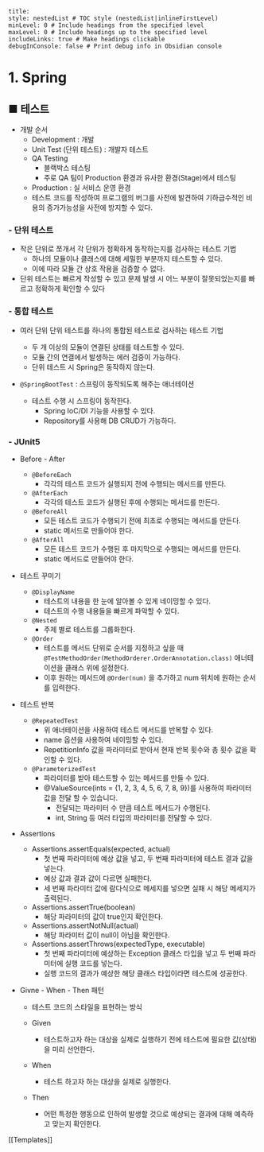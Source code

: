 ```table-of-contents
title: 
style: nestedList # TOC style (nestedList|inlineFirstLevel)
minLevel: 0 # Include headings from the specified level
maxLevel: 0 # Include headings up to the specified level
includeLinks: true # Make headings clickable
debugInConsole: false # Print debug info in Obsidian console
```

# 1. Spring
## ■ 테스트
- 개발 순서
	- Development : 개발
	- Unit Test (단위 테스트) : 개발자 테스트
	- QA Testing
		- 블랙박스 테스팅
		- 주로 QA 팀이 Production 환경과 유사한 환경(Stage)에서 테스팅
	- Production : 실 서비스 운영 환경
	- 테스트 코드를 작성하여 프로그램의 버그를 사전에 발견하여 기하급수적인 비용의 증가가능성을 사전에 방지할 수 있다.

### - 단위 테스트
- 작은 단위로 쪼개서 각 단위가 정확하게 동작하는지를 검사하는 테스트 기법
	- 하나의 모듈이나 클래스에 대해 세밀한 부분까지 테스트할 수 있다.
	- 이에 따라 모듈 간 상호 작용을 검증할 수 없다.
- 단위 테스트는 빠르게 작성할 수 있고 문제 발생 시 어느 부분이 잘못되었는지를 빠르고 정확하게 확인할 수 있다


### - 통합 테스트
- 여러 단위 단위 테스트를 하나의 통합된 테스트로 검사하는 테스트 기법
	- 두 개 이상의 모듈이 연결된 상태를 테스트할 수 있다.
	- 모듈 간의 연결에서 발생하는 에러 검증이 가능하다.
	- 단위 테스트 시 Spring은 동작하지 않는다.

- `@SpringBootTest` : 스프링이 동작되도록 해주는 애너테이션
	- 테스트 수행 시 스프링이 동작한다.
		- Spring IoC/DI 기능을 사용할 수 있다.
		- Repository를 사용해 DB CRUD가 가능하다.

### - JUnit5
- Before - After
	- `@BeforeEach`
		- 각각의 테스트 코드가 실행되지 전에 수행되는 메서드를 만든다.
	- `@AfterEach`
		- 각각의 테스트 코드가 실행된 후에 수행되는 메서드를 만든다.
	- `@BeforeAll`
		- 모든 테스트 코드가 수행되기 전에 최초로 수행되는 메서드를 만든다.
		- static 메서드로 만들어야 한다.
	- `@AfterAll`
		- 모든 테스트 코드가 수행된 후 마지막으로 수행되는 메서드를 만든다.
		- static 메서드로 만들어야 한다.
		  
- 테스트 꾸미기
	- `@DisplayName`
		- 테스트의 내용을 한 눈에 알아볼 수 있게 네이밍할 수 있다.
		- 테스트의 수행 내용들을 빠르게 파악할 수 있다.
	- `@Nested`
		- 주제 별로 테스트를 그룹화한다.
	- `@Order`
		- 테스트를 메서드 단위로 순서를 지정하고 싶을 때 `@TestMethodOrder(MethodOrderer.OrderAnnotation.class)` 애너테이션을 클래스 위에 설정한다.
		- 이후 원하는 메서드에 `@Order(num)` 을 추가하고 num 위치에 원하는 순서를 입력한다.
		  
- 테스트 반복
	- `@RepeatedTest`
		- 위 애너테이션을 사용하여 테스트 메서드를 반복할 수 있다.
		- name 옵션을 사용하여 네이밍할 수 있다.
		- RepetitionInfo 값을 파라미터로 받아서 현재 반복 횟수와 총 횟수 값을 확인할 수 있다.
	- `@ParameterizedTest`
		- 파라미터를 받아 테스트할 수 있는 메서드를 만들 수 있다.
		- @ValueSource(ints = {1, 2, 3, 4, 5, 6, 7, 8, 9})를 사용하여 파라미터 값을 전달 할 수 있습니다.
		    - 전달되는 파라미터 수 만큼 테스트 메서드가 수행된다.
		    - int, String 등 여러 타입의 파라미터를 전달할 수 있다.
		  
- Assertions
	- Assertions.assertEquals(expected, actual)
		- 첫 번째 파라미터에 예상 값을 넣고, 두 번째 파라미터에 테스트 결과 값을 넣는다.
		- 예상 값과 결과 값이 다르면 실패한다.
		- 세 번째 파라미터 값에 람다식으로 메세지를 넣으면 실패 시 해당 메세지가 출력된다.
	- Assertions.assertTrue(boolean)
		- 해당 파라미터의 값이 true인지 확인한다.
	- Assertions.assertNotNull(actual)
		- 해당 파라미터 값이 null이 아님을 확인한다.
	- Assertions.assertThrows(expectedType, executable)
		- 첫 번째 파라미터에 예상하는 Exception 클래스 타입을 넣고 두 번째 파라미터에 실행 코드를 넣는다.
		- 실행 코드의 결과가 예상한 해당 클래스 타입이라면 테스트에 성공한다.
		  
- Givne - When - Then 패턴
	- 테스트 코드의 스타일을 표현하는 방식
	  
	- Given
		- 테스트하고자 하는 대상을 실제로 실행하기 전에 테스트에 필요한 값(상태)을 미리 선언한다.
		
	- When
		- 테스트 하고자 하는 대상을 실제로 실행한다.
	
	- Then
		- 어떤 특정한 행동으로 인하여 발생할 것으로 예상되는 결과에 대해 예측하고 맞는지 확인한다.

[[Templates]]